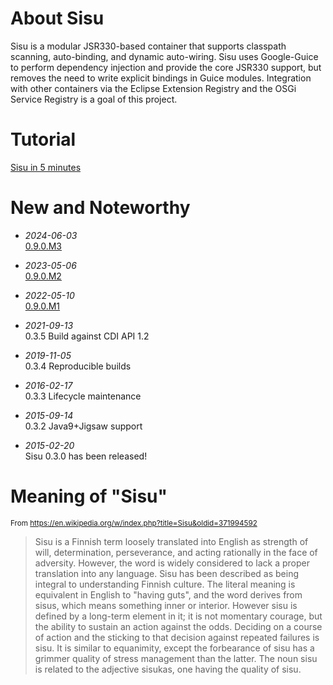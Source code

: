 # About Sisu

Sisu is a modular JSR330-based container that supports classpath scanning, auto-binding, and dynamic auto-wiring. Sisu uses Google-Guice to perform dependency injection and provide the core JSR330 support, but removes the need to write explicit bindings in Guice modules. Integration with other containers via the Eclipse Extension Registry and the OSGi Service Registry is a goal of this project.

# Tutorial

[Sisu in 5 minutes](./org.eclipse.sisu.inject/index.html)

# New and Noteworthy

- _2024-06-03_  
  [0.9.0.M3](https://github.com/eclipse-sisu/sisu-project/releases/tag/milestones%2F0.9.0.M3)

- _2023-05-06_  
  [0.9.0.M2](https://github.com/eclipse-sisu/sisu-project/releases/tag/milestones%2F0.9.0.M2)
  
- _2022-05-10_  
  [0.9.0.M1](https://github.com/eclipse-sisu/sisu-project/releases/tag/milestones%2F0.9.0.M1)

- _2021-09-13_  
  0.3.5 Build against CDI API 1.2

- _2019-11-05_  
  0.3.4 Reproducible builds

- _2016-02-17_  
  0.3.3 Lifecycle maintenance

- _2015-09-14_  
  0.3.2 Java9+Jigsaw support

- _2015-02-20_  
  Sisu 0.3.0 has been released!
  
# Meaning of "Sisu"
<sub>From <https://en.wikipedia.org/w/index.php?title=Sisu&oldid=371994592></sub>

> Sisu is a Finnish term loosely translated into English as strength of will, determination, perseverance, and acting rationally in the face of adversity. However, the word is widely considered to lack a proper translation into any language. Sisu has been described as being integral to understanding Finnish culture. The literal meaning is equivalent in English to "having guts", and the word derives from sisus, which means something inner or interior. However sisu is defined by a long-term element in it; it is not momentary courage, but the ability to sustain an action against the odds. Deciding on a course of action and the sticking to that decision against repeated failures is sisu. It is similar to equanimity, except the forbearance of sisu has a grimmer quality of stress management than the latter. The noun sisu is related to the adjective sisukas, one having the quality of sisu.
  